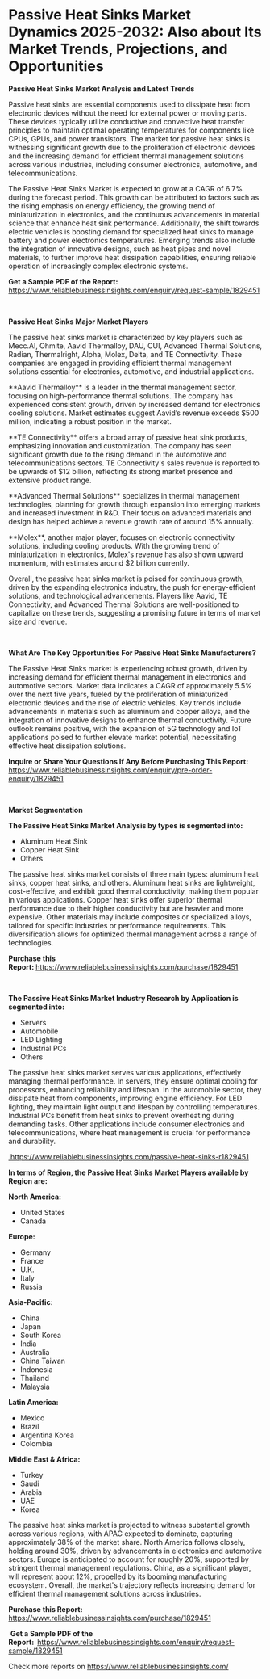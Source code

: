 <p><h1>Passive Heat Sinks Market Dynamics 2025-2032: Also about Its Market Trends, Projections, and Opportunities</h1></p><p><strong>Passive Heat Sinks Market Analysis and Latest Trends</strong></p>
<p><p>Passive heat sinks are essential components used to dissipate heat from electronic devices without the need for external power or moving parts. These devices typically utilize conductive and convective heat transfer principles to maintain optimal operating temperatures for components like CPUs, GPUs, and power transistors. The market for passive heat sinks is witnessing significant growth due to the proliferation of electronic devices and the increasing demand for efficient thermal management solutions across various industries, including consumer electronics, automotive, and telecommunications.</p><p>The Passive Heat Sinks Market is expected to grow at a CAGR of 6.7% during the forecast period. This growth can be attributed to factors such as the rising emphasis on energy efficiency, the growing trend of miniaturization in electronics, and the continuous advancements in material science that enhance heat sink performance. Additionally, the shift towards electric vehicles is boosting demand for specialized heat sinks to manage battery and power electronics temperatures. Emerging trends also include the integration of innovative designs, such as heat pipes and novel materials, to further improve heat dissipation capabilities, ensuring reliable operation of increasingly complex electronic systems.</p></p>
<p><strong>Get a Sample PDF of the Report:&nbsp;</strong> <a href="https://www.reliablebusinessinsights.com/enquiry/request-sample/1829451?utm_campaign=2731&utm_medium=2&utm_source=Github&utm_content=ia&utm_term=06042025&utm_id=passive-heat-sinks">https://www.reliablebusinessinsights.com/enquiry/request-sample/1829451</a></p>
<p>&nbsp;</p>
<p><strong>Passive Heat Sinks Major Market Players</strong></p>
<p><p>The passive heat sinks market is characterized by key players such as Mecc.Al, Ohmite, Aavid Thermalloy, DAU, CUI, Advanced Thermal Solutions, Radian, Thermalright, Alpha, Molex, Delta, and TE Connectivity. These companies are engaged in providing efficient thermal management solutions essential for electronics, automotive, and industrial applications.</p><p>**Aavid Thermalloy** is a leader in the thermal management sector, focusing on high-performance thermal solutions. The company has experienced consistent growth, driven by increased demand for electronics cooling solutions. Market estimates suggest Aavid’s revenue exceeds $500 million, indicating a robust position in the market.</p><p>**TE Connectivity** offers a broad array of passive heat sink products, emphasizing innovation and customization. The company has seen significant growth due to the rising demand in the automotive and telecommunications sectors. TE Connectivity's sales revenue is reported to be upwards of $12 billion, reflecting its strong market presence and extensive product range.</p><p>**Advanced Thermal Solutions** specializes in thermal management technologies, planning for growth through expansion into emerging markets and increased investment in R&D. Their focus on advanced materials and design has helped achieve a revenue growth rate of around 15% annually.</p><p>**Molex**, another major player, focuses on electronic connectivity solutions, including cooling products. With the growing trend of miniaturization in electronics, Molex's revenue has also shown upward momentum, with estimates around $2 billion currently.</p><p>Overall, the passive heat sinks market is poised for continuous growth, driven by the expanding electronics industry, the push for energy-efficient solutions, and technological advancements. Players like Aavid, TE Connectivity, and Advanced Thermal Solutions are well-positioned to capitalize on these trends, suggesting a promising future in terms of market size and revenue.</p></p>
<p>&nbsp;</p>
<p><strong>What Are The Key Opportunities For Passive Heat Sinks Manufacturers?</strong></p>
<p><p>The Passive Heat Sinks market is experiencing robust growth, driven by increasing demand for efficient thermal management in electronics and automotive sectors. Market data indicates a CAGR of approximately 5.5% over the next five years, fueled by the proliferation of miniaturized electronic devices and the rise of electric vehicles. Key trends include advancements in materials such as aluminum and copper alloys, and the integration of innovative designs to enhance thermal conductivity. Future outlook remains positive, with the expansion of 5G technology and IoT applications poised to further elevate market potential, necessitating effective heat dissipation solutions.</p></p>
<p><strong>Inquire or Share Your Questions If Any Before Purchasing This Report:</strong> <a href="https://www.reliablebusinessinsights.com/enquiry/pre-order-enquiry/1829451?utm_campaign=2731&utm_medium=2&utm_source=Github&utm_content=ia&utm_term=06042025&utm_id=passive-heat-sinks">https://www.reliablebusinessinsights.com/enquiry/pre-order-enquiry/1829451</a></p>
<p>&nbsp;</p>
<p><strong>Market Segmentation</strong></p>
<p><strong>The Passive Heat Sinks Market Analysis by types is segmented into:</strong></p>
<p><ul><li>Aluminum Heat Sink</li><li>Copper Heat Sink</li><li>Others</li></ul></p>
<p><p>The passive heat sinks market consists of three main types: aluminum heat sinks, copper heat sinks, and others. Aluminum heat sinks are lightweight, cost-effective, and exhibit good thermal conductivity, making them popular in various applications. Copper heat sinks offer superior thermal performance due to their higher conductivity but are heavier and more expensive. Other materials may include composites or specialized alloys, tailored for specific industries or performance requirements. This diversification allows for optimized thermal management across a range of technologies.</p></p>
<p><strong>Purchase this Report:&nbsp;</strong><a href="https://www.reliablebusinessinsights.com/purchase/1829451?utm_campaign=2731&utm_medium=2&utm_source=Github&utm_content=ia&utm_term=06042025&utm_id=passive-heat-sinks">https://www.reliablebusinessinsights.com/purchase/1829451</a></p>
<p>&nbsp;</p>
<p><strong>The Passive Heat Sinks Market Industry Research by Application is segmented into:</strong></p>
<p><ul><li>Servers</li><li>Automobile</li><li>LED Lighting</li><li>Industrial PCs</li><li>Others</li></ul></p>
<p><p>The passive heat sinks market serves various applications, effectively managing thermal performance. In servers, they ensure optimal cooling for processors, enhancing reliability and lifespan. In the automobile sector, they dissipate heat from components, improving engine efficiency. For LED lighting, they maintain light output and lifespan by controlling temperatures. Industrial PCs benefit from heat sinks to prevent overheating during demanding tasks. Other applications include consumer electronics and telecommunications, where heat management is crucial for performance and durability.</p></p>
<p><a href="https://www.reliablebusinessinsights.com/passive-heat-sinks-r1829451?utm_campaign=2731&utm_medium=2&utm_source=Github&utm_content=ia&utm_term=06042025&utm_id=passive-heat-sinks">&nbsp;https://www.reliablebusinessinsights.com/passive-heat-sinks-r1829451</a></p>
<p><strong>In terms of Region, the Passive Heat Sinks Market Players available by Region are:</strong></p>
<p>
    <p> <strong> North America: </strong>
        <ul>
            <li>United States</li>
            <li>Canada</li>
        </ul>
        </p> 
    <p> <strong> Europe: </strong>
        <ul>
            <li>Germany</li>
            <li>France</li>
            <li>U.K.</li>
            <li>Italy</li>
            <li>Russia</li>
        </ul>
        </p> 
    <p> <strong> Asia-Pacific: </strong>
        <ul>
            <li>China</li>
            <li>Japan</li>
            <li>South Korea</li>
            <li>India</li>
            <li>Australia</li>
            <li>China Taiwan</li>
            <li>Indonesia</li>
            <li>Thailand</li>
            <li>Malaysia</li>
        </ul>
        </p> 
    <p> <strong> Latin America: </strong>
        <ul>
            <li>Mexico</li>
            <li>Brazil</li>
            <li>Argentina Korea</li>
            <li>Colombia</li>
        </ul>
        </p> 
    <p> <strong> Middle East & Africa: </strong>
        <ul>
            <li>Turkey</li>
            <li>Saudi</li>
            <li>Arabia</li>
            <li>UAE</li>
            <li>Korea</li>
        </ul>
    </p>
    </p>
<p><p>The passive heat sinks market is projected to witness substantial growth across various regions, with APAC expected to dominate, capturing approximately 38% of the market share. North America follows closely, holding around 30%, driven by advancements in electronics and automotive sectors. Europe is anticipated to account for roughly 20%, supported by stringent thermal management regulations. China, as a significant player, will represent about 12%, propelled by its booming manufacturing ecosystem. Overall, the market's trajectory reflects increasing demand for efficient thermal management solutions across industries.</p></p>
<p><strong>Purchase this Report: </strong><a href="https://www.reliablebusinessinsights.com/purchase/1829451?utm_campaign=2731&utm_medium=2&utm_source=Github&utm_content=ia&utm_term=06042025&utm_id=passive-heat-sinks">https://www.reliablebusinessinsights.com/purchase/1829451</a></p>
<p>&nbsp;<strong>Get a Sample PDF of the Report:&nbsp;&nbsp;</strong><a href="https://www.reliablebusinessinsights.com/enquiry/request-sample/1829451?utm_campaign=2731&utm_medium=2&utm_source=Github&utm_content=ia&utm_term=06042025&utm_id=passive-heat-sinks">https://www.reliablebusinessinsights.com/enquiry/request-sample/1829451</a></p>
<p><strong></strong></p>
<p>Check more reports on <a href="https://www.reliablebusinessinsights.com/?utm_campaign=2731&utm_medium=2&utm_source=Github&utm_content=ia&utm_term=06042025&utm_id=passive-heat-sinks">https://www.reliablebusinessinsights.com/</a></p>